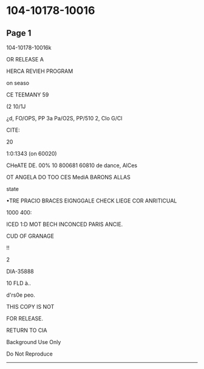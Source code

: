 # 104-10178-10016

## Page 1

104-10178-10016k

OR RELEASE A

HERCA REVIEH PROGRAM

on seaso

CE TEEMANY 59

(2 10/1J

¿d, FO/OPS, PP 3a Pa/O2S, PP/510 2, Clo G/Cl

CITE:

20

1:0:1343 (on 60020)

CHeATE DE. 00% 10 800681 60810 de dance, AlCes

OT ANGELA DO TOO CES MediA BARONS ALLAS

state

•TRE PRACIO BRACES EIGNGGALE CHECK LIEGE COR ANRITICUAL

1000 400:

ICED 1:D MOT BECH INCONCED PARIS ANCIE.

CUD OF GRANAGE

!!

2

DIA-35888

10 FLD à..

d'rs0e peo.

THIS COPY IS NOT

FOR RELEASE.

RETURN TO CIA

Background Use Only

Do Not Reproduce

---

